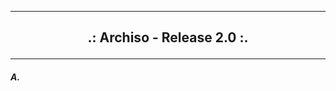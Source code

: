 ------------------------------------------------------------------------------------------------------------------------------------------------
<h2>
  <b>
    <p align='center'> .: Archiso - Release 2.0 :. </p>
  </b>
</h2>

------------------------------------------------------------------------------------------------------------------------------------------------

##### A. 
